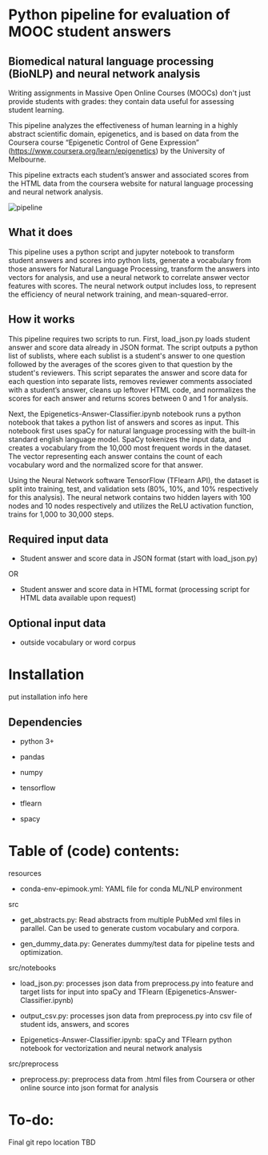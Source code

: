 # Python pipeline for evaluation of MOOC student answers
## Biomedical natural language processing (BioNLP) and neural network analysis

Writing assignments in Massive Open Online Courses (MOOCs) don't just provide students with grades: they contain data useful for assessing student learning.

This pipeline analyzes the effectiveness of human learning in a highly abstract scientific domain, epigenetics, and is based on data from the Coursera course “Epigenetic Control of Gene Expression” (https://www.coursera.org/learn/epigenetics) by the University of Melbourne.

This pipeline extracts each student’s answer and associated scores from the HTML data from the coursera website for natural language processing and neural network analysis.

![pipeline](https://biof-git.colorado.edu/hackathon/epigenetics_mooc/blob/ada932bd749486f035e9f8fce19177d46642ac0b/Epigenetics_MOOC_5_24_17_pipeline.png)


## What it does

This pipeline uses a python script and jupyter notebook to transform student answers and scores into python lists, generate a vocabulary from those answers for Natural Language Processing, transform the answers into vectors for analysis, and use a neural network to correlate answer vector features with scores. The neural network output includes loss, to represent the efficiency of neural network training, and mean-squared-error.

## How it works

This pipeline requires two scripts to run. First, load_json.py loads student answer and score data already in JSON format. The script outputs a python list of sublists, where each sublist is a student's answer to one question followed by the averages of the scores given to that question by the student's reviewers. This script separates the answer and score data for each question into separate lists, removes reviewer comments associated with a student’s answer, cleans up leftover HTML code, and normalizes the scores for each answer and returns scores between 0 and 1 for analysis. 

Next, the Epigenetics-Answer-Classifier.ipynb notebook runs a python notebook that takes a python list of answers and scores as input. This notebook first uses spaCy for natural language processing with the built-in standard english language model. SpaCy tokenizes the input data, and creates a vocabulary from the 10,000 most frequent words in the dataset. The vector representing each answer contains the count of each vocabulary word and the normalized score for that answer.

Using the Neural Network software TensorFlow (TFlearn API), the dataset is split into training, test, and validation sets (80%, 10%, and 10% respectively for this analysis). The neural network contains two hidden layers with 100 nodes and 10 nodes respectively and utilizes the ReLU activation function, trains for 1,000 to 30,000 steps.

## Required input data

* Student answer and score data in JSON format (start with load_json.py)

OR

* Student answer and score data in HTML format (processing script for HTML data available upon request)

## Optional input data

* outside vocabulary or word corpus

# Installation

put installation info here

## Dependencies
* python 3+

* pandas

* numpy

* tensorflow

* tflearn

* spacy


# Table of (code) contents:

resources

* conda-env-epimook.yml: YAML file for conda ML/NLP environment

src

* get_abstracts.py: Read abstracts from multiple PubMed xml files in parallel. Can be used to generate custom vocabulary and corpora.

* gen_dummy_data.py: Generates dummy/test data for pipeline tests and optimization.

src/notebooks	

* load_json.py: processes json data from preprocess.py into feature and target lists for input into spaCy and TFlearn (Epigenetics-Answer-Classifier.ipynb)

* output_csv.py: processes json data from preprocess.py into csv file of student ids, answers, and scores

* Epigenetics-Answer-Classifier.ipynb: spaCy and TFlearn python notebook for vectorization and neural network analysis

src/preprocess

* preprocess.py: preprocess data from .html files from Coursera or other online source into json format for analysis



# To-do:
Final git repo location TBD
 
